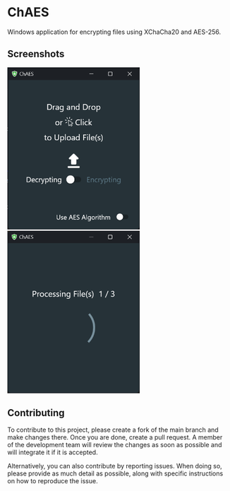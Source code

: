 # ChAES
Windows application for encrypting files using XChaCha20 and AES-256.

## Screenshots
<img src="./assets/screenshots/1.png" width="300">
<img src="./assets/screenshots/2.png" width="300">

## Contributing

To contribute to this project, please create a fork of the main branch and make changes there. Once you are done, create a pull request. A member of the development team will review the changes as soon as possible and will integrate it if it is accepted.

Alternatively, you can also contribute by reporting issues. When doing so, please provide as much detail as possible, along with specific instructions on how to reproduce the issue.

